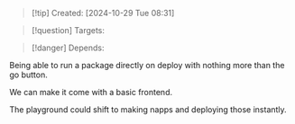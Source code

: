 
>[!tip] Created: [2024-10-29 Tue 08:31]

>[!question] Targets: 

>[!danger] Depends: 

Being able to run a package directly on deploy with nothing more than the go button.

We can make it come with a basic frontend.

The playground could shift to making napps and deploying those instantly.